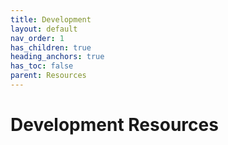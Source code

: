 ```yaml
---
title: Development
layout: default
nav_order: 1
has_children: true
heading_anchors: true
has_toc: false
parent: Resources
---
```

# Development Resources